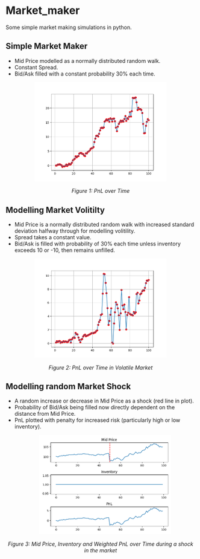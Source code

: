 # Market_maker
Some simple market making simulations in python.
## Simple Market Maker
- Mid Price modelled as a normally distributed random walk.
- Constant Spread.
- Bid/Ask filled with a constant probability 30% each time.
<p align="center">
  <img src="results2.png" alt="PnL of simple market maker" width="350" />
</p>
<p align="center"><em>Figure 1: PnL over Time</em></p>

## Modelling Market Volitilty
- Mid Price is a normally distributed random walk with increased standard deviation halfway through for modelling volitility.
- Spread takes a constant value.
- Bid/Ask is filled with probability of 30% each time unless inventory exceeds 10 or -10, then remains unfilled.
<p align="center">
  <img src="results1.png" alt="PnL of simple market maker in volatile market" width="350" />
</p>
<p align="center"><em>Figure 2: PnL over Time in Volatile Market</em></p>

## Modelling random Market Shock
- A random increase or decrease in Mid Price as a shock (red line in plot).
- Probability of Bid/Ask being filled now directly dependent on the distance from Mid Price.
- PnL plotted with penalty for increased risk (particularly high or low inventory).
  <p align="center">
  <img src="summary_plot.png" alt="Market shock" width="350" />
</p>
<p align="center"><em>Figure 3: Mid Price, Inventory and Weighted PnL over Time during a shock in the market</em></p>
